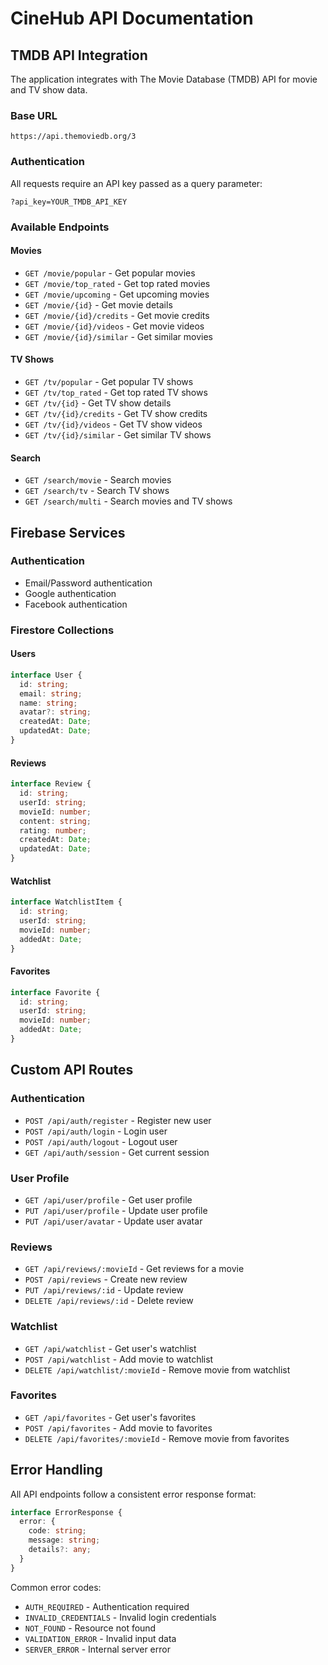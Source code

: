 # CineHub API Documentation

## TMDB API Integration

The application integrates with The Movie Database (TMDB) API for movie and TV show data.

### Base URL
```
https://api.themoviedb.org/3
```

### Authentication
All requests require an API key passed as a query parameter:
```
?api_key=YOUR_TMDB_API_KEY
```

### Available Endpoints

#### Movies
- `GET /movie/popular` - Get popular movies
- `GET /movie/top_rated` - Get top rated movies
- `GET /movie/upcoming` - Get upcoming movies
- `GET /movie/{id}` - Get movie details
- `GET /movie/{id}/credits` - Get movie credits
- `GET /movie/{id}/videos` - Get movie videos
- `GET /movie/{id}/similar` - Get similar movies

#### TV Shows
- `GET /tv/popular` - Get popular TV shows
- `GET /tv/top_rated` - Get top rated TV shows
- `GET /tv/{id}` - Get TV show details
- `GET /tv/{id}/credits` - Get TV show credits
- `GET /tv/{id}/videos` - Get TV show videos
- `GET /tv/{id}/similar` - Get similar TV shows

#### Search
- `GET /search/movie` - Search movies
- `GET /search/tv` - Search TV shows
- `GET /search/multi` - Search movies and TV shows

## Firebase Services

### Authentication
- Email/Password authentication
- Google authentication
- Facebook authentication

### Firestore Collections

#### Users
```typescript
interface User {
  id: string;
  email: string;
  name: string;
  avatar?: string;
  createdAt: Date;
  updatedAt: Date;
}
```

#### Reviews
```typescript
interface Review {
  id: string;
  userId: string;
  movieId: number;
  content: string;
  rating: number;
  createdAt: Date;
  updatedAt: Date;
}
```

#### Watchlist
```typescript
interface WatchlistItem {
  id: string;
  userId: string;
  movieId: number;
  addedAt: Date;
}
```

#### Favorites
```typescript
interface Favorite {
  id: string;
  userId: string;
  movieId: number;
  addedAt: Date;
}
```

## Custom API Routes

### Authentication
- `POST /api/auth/register` - Register new user
- `POST /api/auth/login` - Login user
- `POST /api/auth/logout` - Logout user
- `GET /api/auth/session` - Get current session

### User Profile
- `GET /api/user/profile` - Get user profile
- `PUT /api/user/profile` - Update user profile
- `PUT /api/user/avatar` - Update user avatar

### Reviews
- `GET /api/reviews/:movieId` - Get reviews for a movie
- `POST /api/reviews` - Create new review
- `PUT /api/reviews/:id` - Update review
- `DELETE /api/reviews/:id` - Delete review

### Watchlist
- `GET /api/watchlist` - Get user's watchlist
- `POST /api/watchlist` - Add movie to watchlist
- `DELETE /api/watchlist/:movieId` - Remove movie from watchlist

### Favorites
- `GET /api/favorites` - Get user's favorites
- `POST /api/favorites` - Add movie to favorites
- `DELETE /api/favorites/:movieId` - Remove movie from favorites

## Error Handling

All API endpoints follow a consistent error response format:

```typescript
interface ErrorResponse {
  error: {
    code: string;
    message: string;
    details?: any;
  }
}
```

Common error codes:
- `AUTH_REQUIRED` - Authentication required
- `INVALID_CREDENTIALS` - Invalid login credentials
- `NOT_FOUND` - Resource not found
- `VALIDATION_ERROR` - Invalid input data
- `SERVER_ERROR` - Internal server error